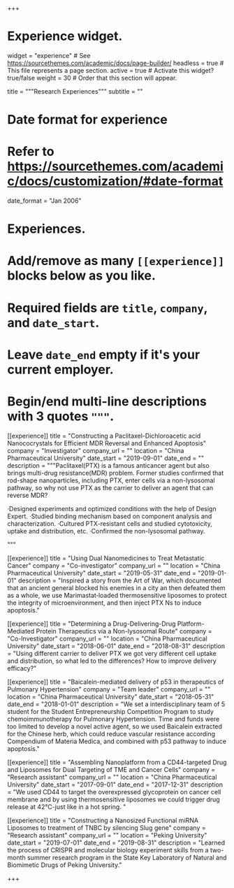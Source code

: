 +++
# Experience widget.
widget = "experience"  # See https://sourcethemes.com/academic/docs/page-builder/
headless = true  # This file represents a page section.
active = true  # Activate this widget? true/false
weight = 30  # Order that this section will appear.

title = """Research
Experiences"""
subtitle = ""

# Date format for experience
#   Refer to https://sourcethemes.com/academic/docs/customization/#date-format
date_format = "Jan 2006"

# Experiences.
#   Add/remove as many `[[experience]]` blocks below as you like.
#   Required fields are `title`, `company`, and `date_start`.
#   Leave `date_end` empty if it's your current employer.
#   Begin/end multi-line descriptions with 3 quotes `"""`.
[[experience]]
  title = "Constructing a Paclitaxel-Dichloroacetic acid Nanococrystals for Efficient MDR Reversal and Enhanced Apoptosis"
  company = "Investigator"
  company_url = ""
  location = "China Pharmaceutical University"
  date_start = "2019-09-01"
  date_end = ""
  description = """Paclitaxel(PTX) is a famous anticancer agent but also brings multi-drug resistance(MDR) problem. Former studies confirmed that rod-shape nanoparticles, including PTX, enter cells via a non-lysosomal pathway, so why not use PTX as the carrier to deliver an agent that can reverse MDR?
  
·Designed experiments and optimized conditions with the help of Design Expert.
·Studied binding mechanism based on component analysis and characterization.
·Cultured PTX-resistant cells and studied cytotoxicity, uptake and distribution, etc.
·Confirmed the non-lysosomal pathway. 


"""

[[experience]]
  title = "Using Dual Nanomedicines to Treat Metastatic Cancer"
  company = "Co-investigator"
  company_url = ""
  location = "China Pharmaceutical University"
  date_start = "2019-05-31"
  date_end = "2019-01-01"
  description = "Inspired a story from the Art of War, which documented that an ancient general blocked his enemies in a city an then defeated them as a whole, we use Marimastat‐loaded thermosensitive liposomes to protect the integrity of microenvironment, and then inject PTX Ns to induce apoptosis."

[[experience]]
  title = "Determining a Drug-Delivering-Drug Platform-Mediated Protein Therapeutics via a Non-lysosomal Route"
  company = "Co-Investigator"
  company_url = ""
  location = "China Pharmaceutical University"
  date_start = "2018-06-01"
  date_end = "2018-08-31"
  description = "Using different carrier to deliver PTX we got very different cell uptake and distribution, so what led to the differences? How to improve delivery efficacy?"
  
[[experience]]
  title = "Baicalein-mediated delivery of p53 in therapeutics of Pulmonary Hypertension"
  company = "Team leader"
  company_url = ""
  location = "China Pharmaceutical University"
  date_start = "2018-05-31"
  date_end = "2018-01-01"
  description = "We set a interdisciplinary team of 5 student for the Student Entrepreneurship Competition Program to study chemoimmunotherapy for Pulmonary Hypertension. Time and funds were too limited to develop a novel active agent, so we used Baicalein extracted for the Chinese herb, which could reduce vascular resistance according Compendium of Materia Medica, and combined with p53 pathway to induce apoptosis."
  
[[experience]]
  title = "Assembling Nanoplatform from a CD44-targeted Drug and Liposomes for Dual Targeting of TME and Cancer Cells"
  company = "Research assistant"
  company_url = ""
  location = "China Pharmaceutical University"
  date_start = "2017-09-01"
  date_end = "2017-12-31"
  description = "We used CD44 to target the overexpressed glycoprotein on cancer cell membrane and by using thermosensitive liposomes we could trigger drug release at 42℃-just like in a hot spring. "
  
[[experience]]
  title = "Constructing a Nanosized Functional miRNA Liposomes to treatment of TNBC by silencing Slug gene"
  company = "Research assistant"
  company_url = ""
  location = "Peking University"
  date_start = "2019-07-01"
  date_end = "2019-08-31"
  description = "Learned the process of CRISPR and molecular biology experiment skills from a two-month summer research program in the State Key Laboratory of Natural and Biomimetic Drugs of Peking University."
  
+++


